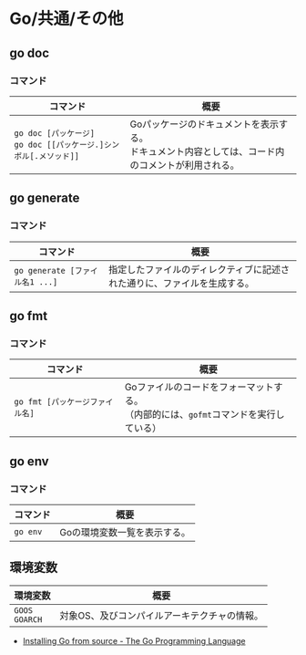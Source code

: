 # Go/共通/その他

## go doc

### コマンド

| コマンド                                                     | 概要                                                         |
| ------------------------------------------------------------ | ------------------------------------------------------------ |
| `go doc [パッケージ]`<br />`go doc [[パッケージ.]シンボル[.メソッド]]` | Goパッケージのドキュメントを表示する。<br />ドキュメント内容としては、コード内のコメントが利用される。 |

## go generate

### コマンド

| コマンド                         | 概要                                                         |
| -------------------------------- | ------------------------------------------------------------ |
| `go generate [ファイル名1 ...]` | 指定したファイルのディレクティブに記述された通りに、ファイルを生成する。 |

## go fmt

### コマンド

| コマンド                        | 概要                                                         |
| ------------------------------- | ------------------------------------------------------------ |
| `go fmt [パッケージファイル名]` | Goファイルのコードをフォーマットする。<br />（内部的には、`gofmt`コマンドを実行している） |

## go env

### コマンド

| コマンド | 概要                         |
| -------- | ---------------------------- |
| `go env` | Goの環境変数一覧を表示する。 |

## 環境変数

| 環境変数             | 概要                                         |
| -------------------- | -------------------------------------------- |
| `GOOS`<br />`GOARCH` | 対象OS、及びコンパイルアーキテクチャの情報。 |

- [Installing Go from source - The Go Programming Language](https://go.dev/doc/install/source#environment)
